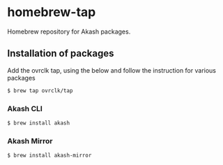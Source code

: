 # homebrew-tap

Homebrew repository for Akash packages.

## Installation of packages

Add the ovrclk tap, using the below and follow the instruction for various packages

```sh
$ brew tap ovrclk/tap
```

### Akash CLI

```sh
$ brew install akash
```

### Akash Mirror

```sh
$ brew install akash-mirror
```
